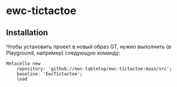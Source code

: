 # ewc-tictactoe
## Installation
Чтобы установить проект в новый образ GT, нужно выполнить (в Playground, например) следующую команду:```Metacello new	repository: 'github://ewc-tabletop/ewc-tictactoe:main/src';	baseline: 'EwcTictactoe';	load```